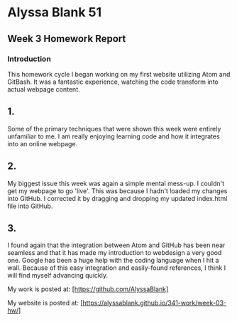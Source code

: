 # Alyssa Blank 51

## Week 3 Homework Report
### Introduction
This homework cycle I began working on my first website utilizing Atom and GitBash. It was a fantastic experience, watching the code transform into actual webpage content.

## 1.
Some of the primary techniques that were shown this week were entirely unfamiliar to me. I am really enjoying learning code and how it integrates into an online webpage.

## 2.
My biggest issue this week was again a simple mental mess-up. I couldn't get my webpage to go 'live'. This was because I hadn't loaded my changes into GitHub. I corrected it by dragging and dropping my updated index.html file into GitHub.

## 3.
I found again that the integration between Atom and GitHub has been near seamless and that it has made my introduction to webdesign a very good one. Google has been a huge help with the coding language when I hit a wall. Because of this easy integration and easily-found references, I think I will find myself advancing quickly.



My work is posted at: [https://github.com/AlyssaBlank]

My website is posted at: [https://alyssablank.github.io/341-work/week-03-hw/]
